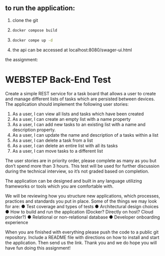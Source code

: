 ## to run the application:
1. clone the git
2. ```bash
   docker compose build
   ```
3. ```bash
   docker compe up -d
   ```
4. the api can be accessed at localhost:8080/swager-ui.html

the assignment:
# WEBSTEP Back-End Test
Create a simple REST service for a task board that allows a user to create and manage different
lists of tasks which are persisted between devices. The application should implement the following
user stories:

1. As a user, I can view all lists and tasks which have been created
2. As a user, I can create an empty list with a name property
3. As a user, I can add new tasks to an existing list with a name and description property.
4. As a user, I can update the name and description of a tasks within a list
5. As a user, I can delete a task from a list
6. As a user, I can delete an entire list with all its tasks
7. As a user, I can move tasks to a different list

The user stories are in priority order, please complete as many as you but don’t spend more than 3
hours. This test will be used for further discussion during the technical interview, so it’s not graded
based on completion.

The application can be designed and built in any language utilizing frameworks or tools which you are
comfortable with.

We will be reviewing how you structure new applications, which processes, practices and standards
you put in place. Some of the things we may look for are:
● Test coverage and types of tests
● Architectural design choices
● How to build and run the application (Docker? Directly on host? Cloud provider?)
● Relational or non-relational database
● Developer onboarding experience

When you are finished with everything please push the code to a public git repository. Include a
README file with directions on how to install and start the application. Then send us the link. Thank
you and we do hope you will have fun doing this assignment!
